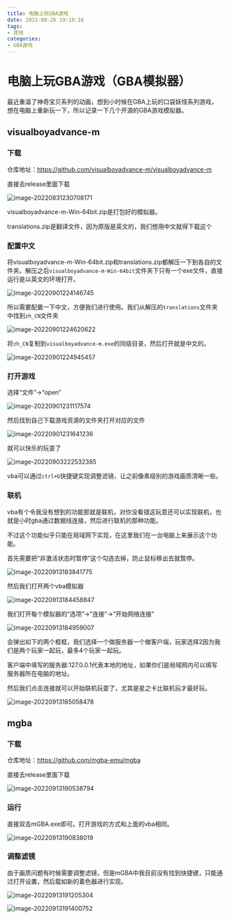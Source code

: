```yaml
---
title: 电脑上玩GBA游戏
date: 2022-08-26 19:10:18
tags:
- 其他
categories:
- GBA游戏
---
```


# 电脑上玩GBA游戏（GBA模拟器）

最近重温了神奇宝贝系列的动画，想到小时候在GBA上玩的口袋妖怪系列游戏，想在电脑上重新玩一下，所以记录一下几个开源的GBA游戏模拟器。

## visualboyadvance-m

### 下载

仓库地址：https://github.com/visualboyadvance-m/visualboyadvance-m

直接去release里面下载

![image-20220831230708171](https://cdn.jsdelivr.net/gh/zhou-ning/blog-image-bed@main/others/image-20220831230708171.png)

visualboyadvance-m-Win-64bit.zip是打包好的模拟器。

translations.zip是翻译文件，因为原版是英文的，我们想用中文就得下载这个

<!--more-->

### 配置中文

将visualboyadvance-m-Win-64bit.zip和translations.zip都解压一下到各自的文件夹。解压之后`visualboyadvance-m-Win-64bit`文件夹下只有一个exe文件，直接运行是以英文的环境打开。

![image-20220901224146745](https://cdn.jsdelivr.net/gh/zhou-ning/blog-image-bed@main/others/image-20220901224146745.png)

所以需要配置一下中文，方便我们进行使用。我们从解压的`translations`文件夹中找到`zh_CN`文件夹

![image-20220901224620622](https://cdn.jsdelivr.net/gh/zhou-ning/blog-image-bed@main/others/image-20220901224620622.png)

将`zh_CN`复制到`visualboyadvance-m.exe`的同级目录，然后打开就是中文的。

![image-20220901224945457](https://cdn.jsdelivr.net/gh/zhou-ning/blog-image-bed@main/others/image-20220901224945457.png)

### 打开游戏

选择“文件”->“open”

![image-20220901231117574](https://cdn.jsdelivr.net/gh/zhou-ning/blog-image-bed@main/others/image-20220901231117574.png)

然后找到自己下载游戏资源的文件夹打开对应的文件

![image-20220901231641236](https://cdn.jsdelivr.net/gh/zhou-ning/blog-image-bed@main/others/image-20220901231641236.png)

就可以快乐的玩耍了

![image-20220903222532385](https://cdn.jsdelivr.net/gh/zhou-ning/blog-image-bed@main/others/image-20220903222532385.png)

vba可以通过`ctrl+G`快捷键实现调整滤镜，让之前像素级别的游戏画质清晰一些。

### 联机

vba有个令我没有想到的功能那就是联机，对你没看错这玩意还可以实现联机，也就是小时gba通过数据线连接，然后进行联机的那种功能。

不过这个功能似乎只能在局域网下实现，在这里我们在一台电脑上来展示这个功能。

首先需要把“非激活状态时暂停”这个勾选去掉，防止鼠标移出去就暂停。

![image-20220913183841775](https://cdn.jsdelivr.net/gh/zhou-ning/blog-image-bed@main/others/image-20220913183841775.png)

然后我们打开两个vba模拟器

![image-20220913184458847](https://cdn.jsdelivr.net/gh/zhou-ning/blog-image-bed@main/others/image-20220913184458847.png)

我们打开每个模拟器的“选项”->"连接"->“开始网络连接”

![image-20220913184959007](https://cdn.jsdelivr.net/gh/zhou-ning/blog-image-bed@main/others/image-20220913184959007.png)

会弹出如下的两个框框，我们选择一个做服务器一个做客户端，玩家选择2因为我们是两个玩家一起玩，最多4个玩家一起玩。

客户端中填写的服务器:127.0.0.1代表本地的地址，如果你们是局域网内可以填写服务器所在电脑的地址。

然后我们点击连接就可以开始联机玩耍了，尤其是星之卡比联机玩才最好玩。

![image-20220913185058478](https://cdn.jsdelivr.net/gh/zhou-ning/blog-image-bed@main/others/image-20220913185058478.png)

## mgba

### 下载

仓库地址：https://github.com/mgba-emu/mgba

直接去release里面下载

![image-20220913190538794](https://cdn.jsdelivr.net/gh/zhou-ning/blog-image-bed@main/others/image-20220913190538794.png)

### 运行

直接双击mGBA.exe即可。打开游戏的方式和上面的vba相同。

![image-20220913190838019](https://cdn.jsdelivr.net/gh/zhou-ning/blog-image-bed@main/others/image-20220913190838019.png)

### 调整滤镜

由于画质问题有时候需要调整滤镜，但是mGBA中我目前没有找到快捷键，只能通过打开设置，然后载如新的着色器进行实现。

![image-20220913191205304](https://cdn.jsdelivr.net/gh/zhou-ning/blog-image-bed@main/others/image-20220913191205304.png)

![image-20220913191400752](https://cdn.jsdelivr.net/gh/zhou-ning/blog-image-bed@main/others/image-20220913191400752.png)